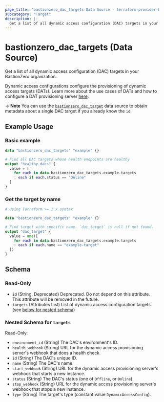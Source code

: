 ```yaml
---
page_title: "bastionzero_dac_targets Data Source - terraform-provider-bastionzero"
subcategory: "Target"
description: |-
  Get a list of all dynamic access configuration (DAC) targets in your BastionZero organization.
---
```


# bastionzero_dac_targets (Data Source)

Get a list of all dynamic access configuration (DAC) targets in your BastionZero organization.

Dynamic access configurations configure the provisioning of dynamic access targets (DATs). Learn more about the use cases of DATs and how to configure a DAT provisioning server [here](https://docs.bastionzero.com/docs/deployment/installing-the-agent#dynamic-access-targets). 

-> **Note** You can use the [`bastionzero_dac_target`](dac_target) data source
to obtain metadata about a single DAC target if you already know the `id`.

## Example Usage

### Basic example

```terraform
data "bastionzero_dac_targets" "example" {}

# Find all DAC targets whose health endpoints are healthy
output "healthy_dacs" {
  value = [
    for each in data.bastionzero_dac_targets.example.targets
    : each if each.status == "Online"
  ]
}
```

### Get the target by name

```terraform
# Using Terraform >= 1.x syntax

data "bastionzero_dac_targets" "example" {}

# Find target with specific name. `dac_target` is null if not found.
output "dac_target" {
  value = one([
    for each in data.bastionzero_dac_targets.example.targets
    : each if each.name == "example-target"
  ])
}
```

<!-- schema generated by tfplugindocs -->
## Schema

### Read-Only

- `id` (String, Deprecated) Deprecated. Do not depend on this attribute. This attribute will be removed in the future.
- `targets` (Attributes List) List of dynamic access configuration targets. (see [below for nested schema](#nestedatt--targets))

<a id="nestedatt--targets"></a>
### Nested Schema for `targets`

Read-Only:

- `environment_id` (String) The DAC's environment's ID.
- `health_webhook` (String) URL for the dynamic access provisioning server's webhook that does a health check.
- `id` (String) The DAC's unique ID.
- `name` (String) The DAC's name.
- `start_webhook` (String) URL for the dynamic access provisioning server's webhook that starts a new instance.
- `status` (String) The DAC's status (one of `Offline`, or `Online`).
- `stop_webhook` (String) URL for the dynamic access provisioning server's webhook that stops a new instance.
- `type` (String) The target's type (constant value `DynamicAccessConfig`).